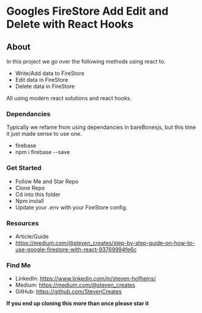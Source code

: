 # Googles FireStore Add Edit and Delete with React Hooks

## About

In this project we go over the following methods using react to.

- Write/Add data to FireStore
- Edit data in FireStore
- Delete data in FireStore

All using modern react solutions and react hooks.

### Dependancies

Typically we refame from using dependancies in bareBonesjs, but this time it just made sense to use one.

- firebase
- npm i firebase --save

### Get Started

- Follow Me and Star Repo
- Clone Repo
- Cd into this folder
- Npm install
- Update your .env with your FireStore config.

### Resources

- Article/Guide
- https://medium.com/@steven_creates/step-by-step-guide-on-how-to-use-google-firestore-with-react-93769994fe6c

### Find Me

- LinkedIn: https://www.linkedin.com/in/steven-hofheins/
- Medium: https://medium.com/@steven_creates
- GitHub: https://github.com/StevenCreates

**If you end up cloning this more than once please star it**

